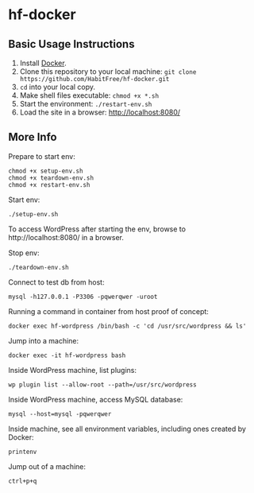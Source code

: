 # hf-docker

## Basic Usage Instructions

1. Install [Docker](http://www.docker.com/).
2. Clone this repository to your local machine: `git clone https://github.com/HabitFree/hf-docker.git`
3. `cd` into your local copy.
4. Make shell files executable: `chmod +x *.sh`
5. Start the environment: `./restart-env.sh`
6. Load the site in a browser: [http://localhost:8080/](http://localhost:8080/)

## More Info

Prepare to start env:

    chmod +x setup-env.sh
    chmod +x teardown-env.sh
    chmod +x restart-env.sh

Start env:

    ./setup-env.sh

To access WordPress after starting the env, browse to http://localhost:8080/ in
a browser.

Stop env:

    ./teardown-env.sh

Connect to test db from host:

    mysql -h127.0.0.1 -P3306 -pqwerqwer -uroot

Running a command in container from host proof of concept:

    docker exec hf-wordpress /bin/bash -c 'cd /usr/src/wordpress && ls'

Jump into a machine:

    docker exec -it hf-wordpress bash

Inside WordPress machine, list plugins:

    wp plugin list --allow-root --path=/usr/src/wordpress

Inside WordPress machine, access MySQL database:

    mysql --host=mysql -pqwerqwer

Inside machine, see all environment variables, including ones created by Docker:

    printenv

Jump out of a machine:

    ctrl+p+q
